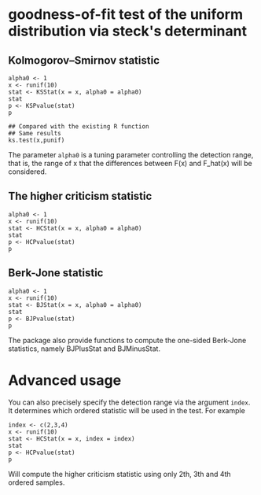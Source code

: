# goodness-of-fit test of the uniform distribution via steck's determinant
## Kolmogorov–Smirnov statistic
```
alpha0 <- 1
x <- runif(10)
stat <- KSStat(x = x, alpha0 = alpha0)
stat
p <- KSPvalue(stat)
p

## Compared with the existing R function
## Same results
ks.test(x,punif)
```

The parameter `alpha0` is a tuning parameter controlling the detection range, that is, the range of x that the differences between F(x) and F_hat(x) will be considered.

## The higher criticism statistic
```
alpha0 <- 1
x <- runif(10)
stat <- HCStat(x = x, alpha0 = alpha0)
stat
p <- HCPvalue(stat)
p
```
## Berk-Jone statistic
```
alpha0 <- 1
x <- runif(10)
stat <- BJStat(x = x, alpha0 = alpha0)
stat
p <- BJPvalue(stat)
p
```
The package also provide functions to compute the one-sided Berk-Jone statistics, namely BJPlusStat and BJMinusStat. 


# Advanced usage
You can also precisely specify the detection range via the argument `index`. It determines which ordered statistic will be used in the test. For example
```
index <- c(2,3,4)
x <- runif(10)
stat <- HCStat(x = x, index = index)
stat
p <- HCPvalue(stat)
p
```
Will compute the higher criticism statistic using only 2th, 3th and 4th ordered samples.

